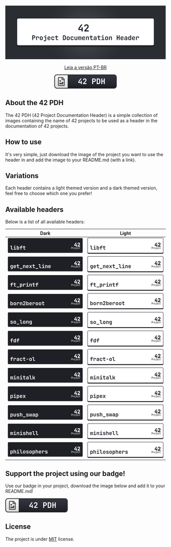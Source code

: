 <div align=center>

![42 PDH Cover](42pdh_cover.gif)


[Leia a versão PT-BR](README_pt-br.md)

![42PDH Badge](./badge/42pdh_badge.svg)

</div>

## About the 42 PDH 
The 42 PDH (42 Project Documentation Header) is a simple collection of images containing the name of 42 projects to be used as a header in the documentation of 42 projects.

## How to use
It's very simple, just download the image of the project you want to use the header in and add the image to your README.md (with a link).

## Variations
Each header contains a light themed version and a dark themed version, feel free to choose which one you prefer!

## Available headers
Below is a list of all available headers:

Dark | Light
-- | --
![Libft Header Dark](./dark/libft_dark.svg) | ![Libft Header Light](./light/libft_light.svg)
![GNL Header Dark](./dark/gnl_dark.svg) | ![GNL Header Light](./light/gnl_light.svg)
![ft_printf Header Dark](./dark/ft_printf_dark.svg) | ![ft_printf Header Light](./light/ft_printf_light.svg)
![Born2BeRoot Header Dark](./dark/born2beroot_dark.svg) | ![Born2BeRoot Header Light](./light/born2beroot_light.svg)
![So_long Header Dark](./dark/so_long_dark.svg) | ![So_long Header Light](./light/so_long_light.svg)
![FdF Header Dark](./dark/fdf_dark.svg) | ![FdF Header Light](./light/fdf_light.svg)
![Fract-ol Dark](./dark/fract-ol_dark.svg) | ![Fract-ol Light](./light/fract-ol_light.svg)
![Minitalk Dark](./dark/minitalk_dark.svg) | ![Minitalk Light](./light/minitalk_light.svg)
![Pipex Dark](./dark/pipex_dark.svg) | ![Pipex Light](./light/pipex_light.svg)
![Push_swap Dark](./dark/push_swap_dark.svg) | ![Push_swap Light](./light/push_swap_light.svg)
![Minishell Dark](./dark/minishell_dark.svg) | ![Minishell Light](./light/minishell_light.svg)
![Philosophers Dark](./dark/philosophers_dark.svg) | ![Philosophers Light](./light/philosophers_light.svg)

## Support the project using our badge!
Use our badge in your project, download the image below and add it to your README.md!

![42PDH Badge](./badge/42pdh_badge.svg)

## License
The project is under [MIT](https://opensource.org/license/mit) license.
